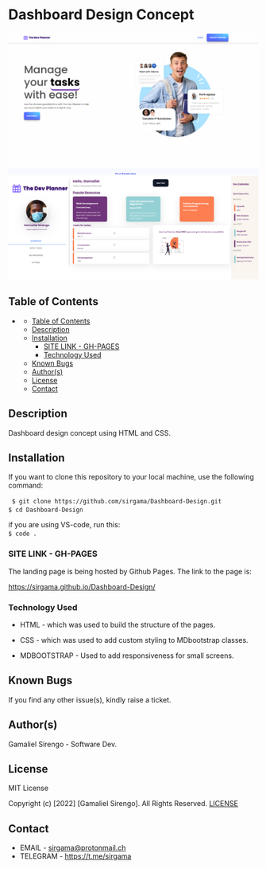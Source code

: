 # Dashboard Design Concept
<img  src="./assets/home1.png">
<img  src="./assets/home2.png">

## Table of Contents

- [](#)
  - [Table of Contents](#table-of-contents)
  - [Description](#description)
  - [Installation](#installation)
    - [SITE LINK - GH-PAGES](#site-link---gh-pages)
    - [Technology Used](#technology-used)
  - [Known Bugs](#known-bugs)
  - [Author(s)](#authors)
  - [License](#license)
  - [Contact](#contact)

## Description
<p>Dashboard design concept using HTML and CSS.
</p>

## Installation
<p>If you want to clone this repository to your local machine, use the following command: </p>
<code> $ git clone https://github.com/sirgama/Dashboard-Design.git</code><br>
<code>$ cd Dashboard-Design</code><br>
<p>if you are using VS-code, run this:<br>
<code>$ code .</code>



### SITE LINK - GH-PAGES
The landing page is being hosted by Github Pages. The link to the page is:

<a href="https://sirgama.github.io/dashboard-design/">https://sirgama.github.io/Dashboard-Design/</a>



### Technology Used
* HTML - which was used to build the structure of the pages.

* CSS - which was used to add custom styling to MDbootstrap classes.

* MDBOOTSTRAP - Used to add responsiveness for small screens.

## Known Bugs


If you find any other issue(s), kindly raise a ticket.

## Author(s)

Gamaliel Sirengo - Software Dev.


## License

MIT License

Copyright (c) [2022] [Gamaliel Sirengo]. All Rights Reserved.
<a href="./LICENSE"> LICENSE</a>

## Contact
* EMAIL - sirgama@protonmail.ch
* TELEGRAM - https://t.me/sirgama
